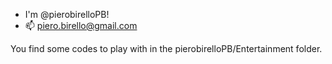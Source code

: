 - I'm @pierobirelloPB!
- 📫 piero.birello@gmail.com

You find some codes to play with in the pierobirelloPB/Entertainment folder.

<!---
pierobirelloPB/pierobirelloPB is a ✨ special ✨ repository because its `README.md` (this file) appears on your GitHub profile.
You can click the Preview link to take a look at your changes.
--->
